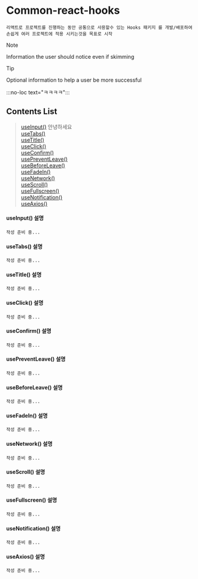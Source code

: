 # Common-react-hooks
```
리액트로 프로젝트를 진행하는 동안 공통으로 사용할수 있는 Hooks 패키지 를 개발/배포하여 
손쉽게 여러 프로젝트에 적용 시키는것을 목표로 시작
```

> [!NOTE]
> Information the user should notice even if skimming

> [!TIP]
> Optional information to help a user be more successful

:::no-loc text="ㅋㅋㅋㅋ":::


## Contents List
> [useInput()](#useinput-설명)
> 안녕하세요  
> [useTabs()](#usetabs-설명)  
> [useTitle()](#usetitle-설명)  
> [useClick()](#useclick-설명)  
> [useConfirm()](#useconfirm-설명)  
> [usePreventLeave()](#usepreventleave-설명)  
> [useBeforeLeave()](#usebeforeleave-설명)  
> [useFadeIn()](#usefadein-설명)  
> [useNetwork()](#usenetwork-설명)  
> [useScroll()](#usescroll-설명)  
> [useFullscreen()](#usefullscreen-설명)  
> [useNotification()](#usenotification-설명)  
> [useAxios()](#useaxios-설명)  

#### useInput() 설명
```
작성 준비 중...
```
#### useTabs() 설명
```
작성 준비 중...
```
#### useTitle() 설명
```
작성 준비 중...
```
#### useClick() 설명
```
작성 준비 중...
```
#### useConfirm() 설명
```
작성 준비 중...
```
#### usePreventLeave() 설명
```
작성 준비 중...
```
#### useBeforeLeave() 설명
```
작성 준비 중...
```
#### useFadeIn() 설명
```
작성 준비 중...
```
#### useNetwork() 설명
```
작성 준비 중...
```
#### useScroll() 설명
```
작성 준비 중...
```
#### useFullscreen() 설명
```
작성 준비 중...
```
#### useNotification() 설명
```
작성 준비 중...
```
#### useAxios() 설명
```
작성 준비 중...
```



